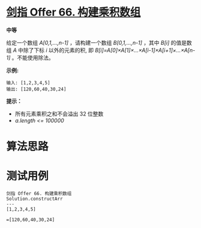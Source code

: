 # [剑指 Offer 66. 构建乘积数组][cnTitle]

**中等**

给定一个数组  *A[0,1,…,n-1]* ，请构建一个数组  *B[0,1,…,n-1]* ，其中  *B[i]*  的值是数组  *A*  中除了下标  *i*  以外的元素的积, 即  *B[i]=A[0]×A[1]×…×A[i-1]×A[i+1]×…×A[n-1]* 。不能使用除法。



**示例:** 

```
输入: [1,2,3,4,5]
输出: [120,60,40,30,24]
```



**提示：** 

- 所有元素乘积之和不会溢出 32 位整数 
-  *a.length <= 100000* 




# 算法思路

# 测试用例
```
剑指 Offer 66. 构建乘积数组
Solution.constructArr
---
[1,2,3,4,5]

=[120,60,40,30,24]
```

[cnTitle]: https://leetcode-cn.com/problems/gou-jian-cheng-ji-shu-zu-lcof/
